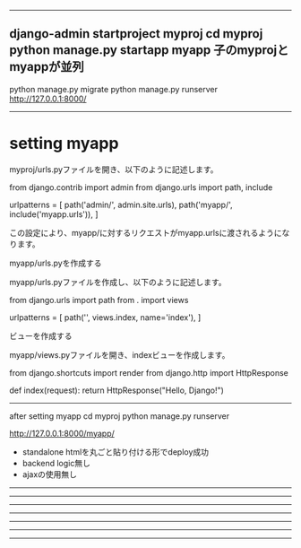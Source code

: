 

---
django-admin startproject myproj
cd myproj
python manage.py startapp myapp
子のmyprojとmyappが並列
---
python manage.py migrate
python manage.py runserver
http://127.0.0.1:8000/


---

# setting myapp

myproj/urls.pyファイルを開き、以下のように記述します。

from django.contrib import admin
from django.urls import path, include

urlpatterns = [
    path('admin/', admin.site.urls),
    path('myapp/', include('myapp.urls')),
]

この設定により、myapp/に対するリクエストがmyapp.urlsに渡されるようになります。

myapp/urls.pyを作成する

myapp/urls.pyファイルを作成し、以下のように記述します。

from django.urls import path
from . import views

urlpatterns = [
    path('', views.index, name='index'),
]

ビューを作成する

myapp/views.pyファイルを開き、indexビューを作成します。

from django.shortcuts import render
from django.http import HttpResponse

def index(request):
    return HttpResponse("Hello, Django!")

---

after setting myapp
cd myproj
python manage.py runserver

http://127.0.0.1:8000/myapp/

- standalone htmlを丸ごと貼り付ける形でdeploy成功
- backend logic無し
- ajaxの使用無し

---
---
---
---
---
---
---

